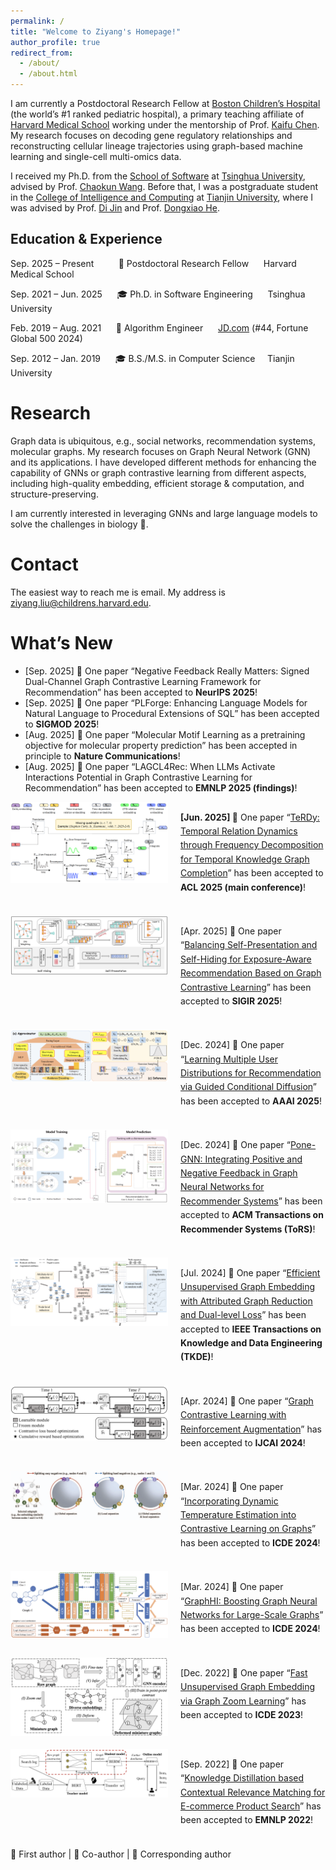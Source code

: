 ```yaml
---
permalink: /
title: "Welcome to Ziyang's Homepage!"
author_profile: true
redirect_from: 
  - /about/
  - /about.html
---
```


I am currently a Postdoctoral Research Fellow at [Boston Children’s Hospital](https://www.childrenshospital.org/) (the world’s #1 ranked pediatric hospital), a primary teaching affiliate of [Harvard Medical School](https://hms.harvard.edu/) working under the mentorship of Prof. [Kaifu Chen](https://dms.hms.harvard.edu/people/kaifu-chen). My research focuses on decoding gene regulatory relationships and reconstructing cellular lineage trajectories using graph-based machine learning and single-cell multi-omics data.

I received my Ph.D. from the [School of Software](https://www.thss.tsinghua.edu.cn/) at [Tsinghua University](https://www.tsinghua.edu.cn/), advised by Prof. [Chaokun Wang](https://wangchaokun.github.io/index.html). Before that, I was a postgraduate student in the [College of Intelligence and Computing](https://cic.tju.edu.cn/) at [Tianjin University](https://www.tju.edu.cn/), where I was advised by Prof. [Di Jin](https://cic.tju.edu.cn/faculty/jindi/index.htm) and Prof. [Dongxiao He](https://cic.tju.edu.cn/faculty/hedongxiao/index.htm).

## Education & Experience
 
Sep. 2025 – Present &nbsp;&nbsp;&nbsp;&nbsp;&nbsp;&nbsp;&nbsp;&nbsp;  💼  Postdoctoral Research Fellow &nbsp;&nbsp;&nbsp;&nbsp; Harvard Medical School 

  
Sep. 2021 – Jun. 2025 &nbsp;&nbsp;&nbsp;&nbsp; 🎓 Ph.D. in Software Engineering  &nbsp;&nbsp;&nbsp;&nbsp; Tsinghua University


Feb. 2019 – Aug. 2021 &nbsp;&nbsp;&nbsp;&nbsp;  💼 Algorithm Engineer &nbsp;&nbsp;&nbsp;&nbsp; [JD.com](https://fortune.com/company/jd-com/) (#44, Fortune Global 500 2024)


Sep. 2012 – Jan. 2019 &nbsp;&nbsp;&nbsp;&nbsp;  🎓 B.S./M.S. in Computer Science &nbsp;&nbsp;&nbsp; Tianjin University  


Research
======
Graph data is ubiquitous, e.g., social networks, recommendation systems, molecular graphs. My research focuses on Graph Neural Network (GNN) and its applications. I have developed different methods for enhancing the capability of GNNs or graph contrastive learning from different aspects, including high-quality embedding, efficient storage & computation, and structure-preserving.

I am currently interested in leveraging GNNs and large language models to solve the challenges in biology 🧬.


Contact
======
The easiest way to reach me is email. My address is ziyang.liu@childrens.harvard.edu.

What’s New
======
* [Sep. 2025] 🤝 One paper “Negative Feedback Really Matters: Signed Dual-Channel Graph Contrastive Learning Framework for Recommendation” has been accepted to **NeurIPS 2025**!
* [Sep. 2025] 🤝 One paper “PLForge: Enhancing Language Models for Natural Language to Procedural Extensions of SQL” has been accepted to **SIGMOD 2025**!
* [Aug. 2025] 🌟 One paper “Molecular Motif Learning as a pretraining objective for molecular property prediction” has been accepted in principle to **Nature Communications**!
* [Aug. 2025] 🤝 One paper “LAGCL4Rec: When LLMs Activate Interactions Potential in Graph Contrastive Learning for Recommendation” has been accepted to **EMNLP 2025 (findings)**!

<div style="display: flex !important; align-items: flex-start !important; gap: 20px !important; margin-bottom: 20px !important;">
  <img src="/images/TeRDy.png" alt="TeRDy Model Architecture" style="width: 50% !important; height: auto !important; max-width: 400px !important; flex-shrink: 0 !important;" />
  <div style="flex: 1 !important; min-width: 0 !important; font-size: 1em !important; line-height: 1.6 !important;">
    <p>
      <strong>[Jun. 2025] 🌟</strong> One paper “<a href="https://aclanthology.org/2025.acl-long.473/">TeRDy: Temporal Relation Dynamics through Frequency Decomposition for Temporal Knowledge Graph Completion</a>” has been accepted to <strong>ACL 2025 (main conference)</strong>!
    </p>
  </div>
</div>

<div style="display: flex !important; align-items: flex-start !important; gap: 20px !important; margin-bottom: 20px !important;">
  <img src="/images/BPH4Rec.png" alt="BPH4Rec Model Architecture" style="width: 50% !important; height: auto !important; max-width: 400px !important; flex-shrink: 0 !important;" />
  <div style="flex: 1 !important; min-width: 0 !important; font-size: 1em !important; line-height: 1.6 !important;">
    <p>
      [Apr. 2025] 🤝 One paper “<a href="https://dl.acm.org/doi/10.1145/3726302.3729900">Balancing Self-Presentation and Self-Hiding for Exposure-Aware Recommendation Based on Graph Contrastive Learning</a>” has been accepted to <strong>SIGIR 2025</strong>!
    </p>
  </div>
</div>

<div style="display: flex !important; align-items: flex-start !important; gap: 20px !important; margin-bottom: 20px !important;">
  <img src="/images/GCDR.png" alt="GCDR Model Architecture" style="width: 50% !important; height: auto !important; max-width: 400px !important; flex-shrink: 0 !important;" />
  <div style="flex: 1 !important; min-width: 0 !important; font-size: 1em !important; line-height: 1.6 !important;">
    <p>
      [Dec. 2024] 🤝 One paper “<a href="https://ojs.aaai.org/index.php/AAAI/article/view/33401">Learning Multiple User Distributions for Recommendation via Guided Conditional Diffusion</a>” has been accepted to <strong>AAAI 2025</strong>!
    </p>
  </div>
</div>

<div style="display: flex !important; align-items: flex-start !important; gap: 20px !important; margin-bottom: 20px !important;">
  <img src="/images/Pone-GNN.png" alt="Pone-GNN Model Architecture" style="width: 50% !important; height: auto !important; max-width: 400px !important; flex-shrink: 0 !important;" />
  <div style="flex: 1 !important; min-width: 0 !important; font-size: 1em !important; line-height: 1.6 !important;">
    <p>
      [Dec. 2024] 🌟 One paper “<a href="https://dl.acm.org/doi/10.1145/3711666">Pone-GNN: Integrating Positive and Negative Feedback in Graph Neural Networks for Recommender Systems</a>” has been accepted to <strong>ACM Transactions on Recommender Systems (ToRS)</strong>!
    </p>
  </div>
</div>

<div style="display: flex !important; align-items: flex-start !important; gap: 20px !important; margin-bottom: 20px !important;">
  <img src="/images/GEARED.png" alt="GEARED Model Architecture" style="width: 50% !important; height: auto !important; max-width: 400px !important; flex-shrink: 0 !important;" />
  <div style="flex: 1 !important; min-width: 0 !important; font-size: 1em !important; line-height: 1.6 !important;">
    <p>
      [Jul. 2024] 🌟 One paper “<a href="https://ieeexplore.ieee.org/document/10616385">Efficient Unsupervised Graph Embedding with Attributed Graph Reduction and Dual-level Loss</a>” has been accepted to <strong>IEEE Transactions on Knowledge and Data Engineering (TKDE)</strong>!
    </p>
  </div>
</div>

<div style="display: flex !important; align-items: flex-start !important; gap: 20px !important; margin-bottom: 20px !important;">
  <img src="/images/GA2C.png" alt="GA2C Model Architecture" style="width: 50% !important; height: auto !important; max-width: 400px !important; flex-shrink: 0 !important;" />
  <div style="flex: 1 !important; min-width: 0 !important; font-size: 1em !important; line-height: 1.6 !important;">
    <p>
      [Apr. 2024] 🌟 One paper “<a href="https://www.ijcai.org/proceedings/2024/0246.pdf">Graph Contrastive Learning with Reinforcement Augmentation</a>” has been accepted to <strong>IJCAI 2024</strong>!
    </p>
  </div>
</div>

<div style="display: flex !important; align-items: flex-start !important; gap: 20px !important; margin-bottom: 20px !important;">
  <img src="/images/GLATE.png" alt="GLATE Model Architecture" style="width: 50% !important; height: auto !important; max-width: 400px !important; flex-shrink: 0 !important;" />
  <div style="flex: 1 !important; min-width: 0 !important; font-size: 1em !important; line-height: 1.6 !important;">
    <p>
      [Mar. 2024] 🌟 One paper “<a href="https://ieeexplore.ieee.org/document/10598091">Incorporating Dynamic Temperature Estimation into Contrastive Learning on Graphs</a>” has been accepted to <strong>ICDE 2024</strong>!
    </p>
  </div>
</div>

<div style="display: flex !important; align-items: flex-start !important; gap: 20px !important; margin-bottom: 20px !important;">
  <img src="/images/GraphHI.png" alt="GraphHI Model Architecture" style="width: 50% !important; height: auto !important; max-width: 400px !important; flex-shrink: 0 !important;" />
  <div style="flex: 1 !important; min-width: 0 !important; font-size: 1em !important; line-height: 1.6 !important;">
    <p>
      [Mar. 2024] 🤝 One paper “<a href="https://ieeexplore.ieee.org/document/10598044">GraphHI: Boosting Graph Neural Networks for Large-Scale Graphs</a>” has been accepted to <strong>ICDE 2024</strong>!
    </p>
  </div>
</div>

<div style="display: flex !important; align-items: flex-start !important; gap: 20px !important; margin-bottom: 20px !important;">
  <img src="/images/GZL.png" alt="GZL Model Architecture" style="width: 50% !important; height: auto !important; max-width: 400px !important; flex-shrink: 0 !important;" />
  <div style="flex: 1 !important; min-width: 0 !important; font-size: 1em !important; line-height: 1.6 !important;">
    <p>
      [Dec. 2022] 🌟 One paper “<a href="https://ieeexplore.ieee.org/document/10184803">Fast Unsupervised Graph Embedding via Graph Zoom Learning</a>” has been accepted to <strong>ICDE 2023</strong>!
    </p>
  </div>
</div>

<div style="display: flex !important; align-items: flex-start !important; gap: 20px !important; margin-bottom: 20px !important;">
  <img src="/images/BERM.png" alt="BERM Model Architecture" style="width: 50% !important; height: auto !important; max-width: 400px !important; flex-shrink: 0 !important;" />
  <div style="flex: 1 !important; min-width: 0 !important; font-size: 1em !important; line-height: 1.6 !important;">
    <p>
      [Sep. 2022] 🌟 One paper “<a href="https://aclanthology.org/2022.emnlp-industry.5/">Knowledge Distillation based Contextual Relevance Matching for E-commerce Product Search</a>” has been accepted to <strong>EMNLP 2022</strong>!
    </p>
  </div>
</div>


🌟 First author | 🤝 Co-author | 🔬 Corresponding author

